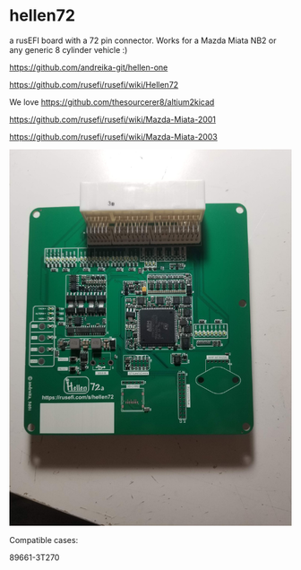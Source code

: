 # hellen72

a rusEFI board with a 72 pin connector. Works for a Mazda Miata NB2 or any generic 8 cylinder vehicle :)

https://github.com/andreika-git/hellen-one

https://github.com/rusefi/rusefi/wiki/Hellen72

We love https://github.com/thesourcerer8/altium2kicad

https://github.com/rusefi/rusefi/wiki/Mazda-Miata-2001

https://github.com/rusefi/rusefi/wiki/Mazda-Miata-2003

![x](hellen72a.jpg)


Compatible cases:

89661-3T270